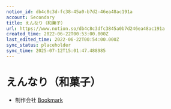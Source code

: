 ```yaml
---
notion_id: db4c8c3d-fc38-45a0-b7d2-46ea48ac191a
account: Secondary
title: えんなり（和菓子）
url: https://www.notion.so/db4c8c3dfc3845a0b7d246ea48ac191a
created_time: 2022-06-22T00:53:00.000Z
last_edited_time: 2022-06-22T00:54:00.000Z
sync_status: placeholder
sync_time: 2025-07-12T15:01:47.488985
---
```

# えんなり（和菓子）

- 制作会社
  [Bookmark](https://www.anga.jp/)